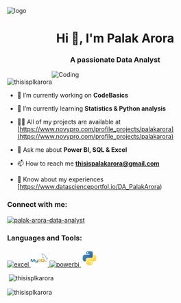 ![logo](https://github.com/thisisplkarora/Palak-Arora-Banner/blob/main/Palak%20Arora%20Header%20GIF.gif)
<h1 align="center">Hi 👋, I'm Palak Arora</h1>
<h3 align="center">A passionate Data Analyst </h3>
<img align="right" alt="Coding" width="400" src="https://digitalcreativemind.com/wp-content/uploads/2021/06/Analytics_amp_Data_Science.gif">

<p align="left"> <img src="https://komarev.com/ghpvc/?username=thisisplkarora&label=Profile%20views&color=0e75b6&style=flat" alt="thisisplkarora" /> </p>

- 🔭 I’m currently working on **CodeBasics**

- 🌱 I’m currently learning **Statistics & Python analysis**

- 👨‍💻 All of my projects are available at [https://www.novypro.com/profile_projects/palakarora](https://www.novypro.com/profile_projects/palakarora)

- 💬 Ask me about **Power BI, SQL & Excel**

- 📫 How to reach me **thisispalakarora@gmail.com**

- 📄 Know about my experiences [https://www.datascienceportfol.io/DA_PalakArora)



<h3 align="left">Connect with me:</h3>
<p align="left">
<a href="https://linkedin.com/in/palak-arora-data-analyst" target="blank"><img align="center" src="https://raw.githubusercontent.com/rahuldkjain/github-profile-readme-generator/master/src/images/icons/Social/linked-in-alt.svg" alt="palak-arora-data-analyst" height="30" width="40" /></a>
</p>

<h3 align="left">Languages and Tools:</h3>
<p align="left"> 
  <a href="https://www.microsoft.com/en-us/microsoft-365/excel" target="_blank" rel="noreferrer"> 
    <img src="https://w7.pngwing.com/pngs/469/723/png-transparent-microsoft-office-365-excel-logo-icon.png" alt="excel" width="40" height="40"/> 
  </a> 
  <a href="https://www.mysql.com/" target="_blank" rel="noreferrer"> 
    <img src="https://raw.githubusercontent.com/devicons/devicon/master/icons/mysql/mysql-original-wordmark.svg" alt="mysql" width="40" height="40"/> 
  </a> 
  <a href="https://powerbi.microsoft.com/" target="_blank" rel="noreferrer"> 
    <img src="https://www.net-it.be/wp-content/uploads/2016/06/Logo-Power-BI.jpg" alt="powerbi" width="40" height="40"/> 
  </a> 
  <a href="https://www.python.org" target="_blank" rel="noreferrer"> 
    <img src="https://raw.githubusercontent.com/devicons/devicon/master/icons/python/python-original.svg" alt="python" width="40" height="40"/> 
  </a> 
</p>


<p>&nbsp;<img align="center" src="https://github-readme-stats.vercel.app/api?username=thisisplkarora&show_icons=true&locale=en" alt="thisisplkarora" /></p>

<p><img align="center" src="https://github-readme-streak-stats.herokuapp.com/?user=thisisplkarora&" alt="thisisplkarora" /></p>
